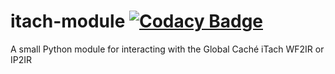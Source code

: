 # itach-module [![Codacy Badge](https://api.codacy.com/project/badge/Grade/8caa705044664dbfa92e7ee6418a4590)](https://www.codacy.com/app/thehappydinoa/itach-module-python?utm_source=github.com&amp;utm_medium=referral&amp;utm_content=thehappydinoa/itach-module-python&amp;utm_campaign=Badge_Grade)
A small Python module for interacting with the Global Caché iTach WF2IR or IP2IR

